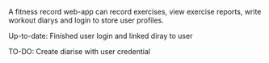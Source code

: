 A fitness record web-app can record exercises, view exercise reports, write workout diarys and login to store user profiles.

Up-to-date: Finished user login and linked diray to user

TO-DO: Create diarise with user credential

